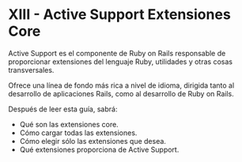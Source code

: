 # XIII - Active Support Extensiones Core

Active Support es el componente de Ruby on Rails responsable de proporcionar extensiones del lenguaje Ruby, utilidades y otras cosas transversales.

Ofrece una línea de fondo más rica a nivel de idioma, dirigida tanto al desarrollo de aplicaciones Rails, como al desarrollo de Ruby on Rails.

Después de leer esta guía, sabrá:

* Qué son las extensiones core.
* Cómo cargar todas las extensiones.
* Cómo elegir sólo las extensiones que desea.
* Qué extensiones proporciona de Active Support.





